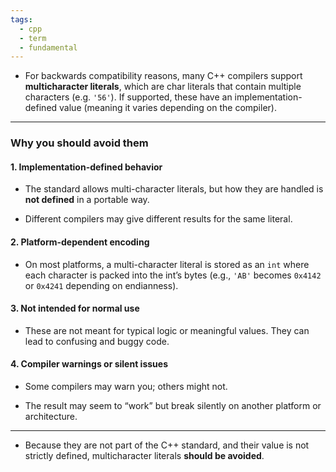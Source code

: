 ```yaml
---
tags:
  - cpp
  - term
  - fundamental
---
```


- For backwards compatibility reasons, many C++ compilers support **multicharacter literals**, which are char literals that contain multiple characters (e.g. `'56'`). If supported, these have an implementation-defined value (meaning it varies depending on the compiler). 

---

### Why you should avoid them

#### 1. **Implementation-defined behavior**

- The standard allows multi-character literals, but how they are handled is **not defined** in a portable way.
    
- Different compilers may give different results for the same literal.
    

#### 2. **Platform-dependent encoding**

- On most platforms, a multi-character literal is stored as an `int` where each character is packed into the int’s bytes (e.g., `'AB'` becomes `0x4142` or `0x4241` depending on endianness).
    

#### 3. **Not intended for normal use**

- These are not meant for typical logic or meaningful values. They can lead to confusing and buggy code.
    

#### 4. **Compiler warnings or silent issues**

- Some compilers may warn you; others might not.
    
- The result may seem to “work” but break silently on another platform or architecture.
    

---
- Because they are not part of the C++ standard, and their value is not strictly defined, multicharacter literals **should be avoided**.